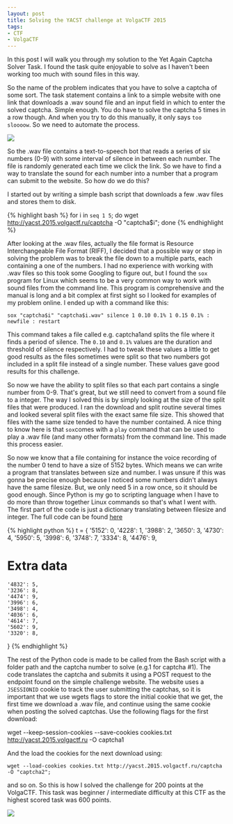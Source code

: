 ```yaml
---
layout: post
title: Solving the YACST challenge at VolgaCTF 2015
tags: 
- CTF
- VolgaCTF
---
```


In this post I will walk you through my solution to the Yet Again Captcha Solver Task. I found the task quite enjoyable to solve as I haven't been working too much with sound files in this way.

So the name of the problem indicates that you have to solve a captcha of some sort. The task statement contains a link to a simple website with one link that downloads a .wav sound file and an input field in which to enter the solved captcha. Simple enough. You do have to solve the captcha 5 times in a row though. And when you try to do this manually, it only says `too sloooow`. So we need to automate the process.

![](/images/2015/05/1430660916_ae2cf9f1d5fc44409c35654e9129cf19.png)

So the .wav file contains a text-to-speech bot that reads a series of six numbers (0-9) with some interval of silence in between each number. The file is randomly generated each time we click the link. So we have to find a way to translate the sound for each number into a number that a program can submit to the website. So how do we do this?

I started out by writing a simple bash script that downloads a few .wav files and stores them to disk.

{% highlight bash %}
for i in `seq 1 5`;
do
    wget http://yacst.2015.volgactf.ru/captcha -O "captcha$i";
done
{% endhighlight %}

After looking at the .wav files, actually the file format is Resource Interchangeable File Format (RIFF), I decided that a possible way or step in solving the problem was to break the file down to a multiple parts, each containing a one of the numbers. I had no experience with working with .wav files so this took some Googling to figure out, but I found the `sox` program for Linux which seems to be a very common way to work with sound files from the command line. This program is comprehensive and the manual is long and a bit complex at first sight so I looked for examples of my problem online. I ended up with a command like this:

    sox "captcha$i" "captcha$i.wav" silence 1 0.10 0.1% 1 0.15 0.1% : newfile : restart

This command takes a file called e.g. captcha1and splits the file where it finds a period of silence. The `0.10` and `0.1%` values are the duration and threshold of silence respectively. I had to tweak these values a little to get good results as the files sometimes were split so that two numbers got included in a split file instead of a single number. These  values gave good results for this  challenge.

So now we have the ability to split files so that each part contains a single number from 0-9. That's great, but we still need to convert from a sound file to a integer. The way I solved this is by simply looking at the size of the split files that were produced. I ran the download and split routine several times and looked several split files with the exact same file size. This showed that files with the same size tended to have the number contained. A nice thing to know here is that `sox`comes with a `play` command that can be used to play a .wav file (and many other formats) from the command line. This made this process easier.

So now we know that a file containing for instance the voice recording of the number 0 tend to have a size of 5152 bytes. Which means we can write a program that translates between size and number. I was unsure if this was gonna be precise enough because I noticed some numbers didn't always have the same filesize. But, we only need 5 in a row once, so it should be good enough. Since Python is my go to scripting language when I have to do more than throw together Linux commands so that's what I went with. The first part of the code is just a dictionary translating between filesize and integer. The full code can be found [here](https://bitbucket.org/hland/volgactf2015)

{% highlight python %}
    t = {
    '5152': 0,
    '4228': 1,
    '3988': 2,
    '3650': 3,
    '4730': 4,
    '5950': 5,
    '3998': 6,
    '3748': 7,
    '3334': 8,
    '4476': 9,

# Extra data
    '4832': 5,
    '3236': 8,
    '4474': 9,
    '3996': 6,
    '3498': 4,
    '4036': 6,
    '4614': 7,
    '5602': 9,
    '3320': 8,
}
{% endhighlight %}

The rest of the Python code is made to be called from the Bash script with a folder path and the captcha number to solve (e.g.1 for captcha #1). The code translates the captcha and submits it using a POST request to the endpoint found on the simple challenge website. The website uses a `JSESSIONID` cookie to track the user submitting the captchas, so it is important that we use wgets flags to store the initial cookie that we get, the first time we download a .wav file, and continue using the same cookie when posting the solved captchas. Use the following flags for the first download:

   wget --keep-session-cookies --save-cookies cookies.txt http://yacst.2015.volgactf.ru -O captcha1

And the load the cookies for the next download using:

    wget --load-cookies cookies.txt http://yacst.2015.volgactf.ru/captcha -O "captcha2";

and so on. So this is how I solved the challenge for 200 points at the VolgaCTF. This task was beginner / intermediate difficulty at this CTF as the highest scored task was 600 points.

![](/images/2015/05/1430666428_a8792bfeae064509ae510f273490b0a6.png)

